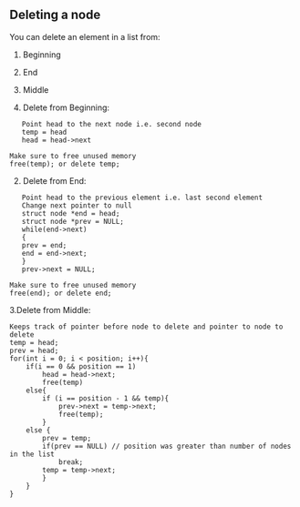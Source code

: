 ## Deleting a node

You can delete an element in a list from:

1. Beginning
2. End
3. Middle

1. Delete from Beginning:

```
   Point head to the next node i.e. second node
   temp = head
   head = head->next

Make sure to free unused memory
free(temp); or delete temp;
```

2. Delete from End:

```
   Point head to the previous element i.e. last second element
   Change next pointer to null
   struct node *end = head;
   struct node *prev = NULL;
   while(end->next)
   {
   prev = end;
   end = end->next;
   }
   prev->next = NULL;

Make sure to free unused memory
free(end); or delete end;
```

3.Delete from Middle:

```
Keeps track of pointer before node to delete and pointer to node to delete
temp = head;
prev = head;
for(int i = 0; i < position; i++){
    if(i == 0 && position == 1)
        head = head->next;
        free(temp)
    else{
        if (i == position - 1 && temp){
            prev->next = temp->next;
            free(temp);
        }
    else {
        prev = temp;
        if(prev == NULL) // position was greater than number of nodes in the list
            break;
        temp = temp->next;
        }
    }
}
```